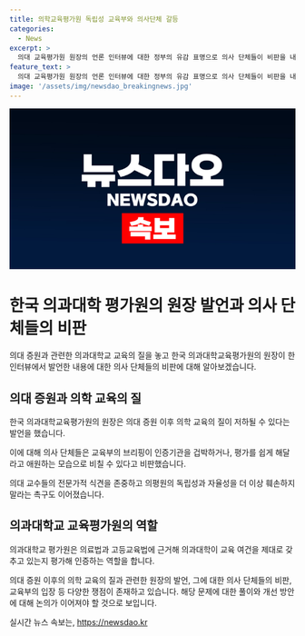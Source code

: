 ```yaml
---
title: 의학교육평가원 독립성 교육부와 의사단체 갈등
categories:
  - News
excerpt: >
  의대 교육평가원 원장의 언론 인터뷰에 대한 정부의 유감 표명으로 의사 단체들이 비판을 내놓았습니다. 교육부는 의대 증원과 관련해 의대 교수들의 전문가적 식견을 존중하고 의평원의 독립성과 자율성을 존중하며 의료법과 고등교육법에 따라 교육 여건을 평가하는 역할을 당부합니다. 관련하여 의대 증원 이후 의학 교육의 질 저하 발언과 정부의 유감 표명이 논란을 불러일으키고 있습니다. (단어수: 86)
feature_text: >
  의대 교육평가원 원장의 언론 인터뷰에 대한 정부의 유감 표명으로 의사 단체들이 비판을 내놓았습니다. 교육부는 의대 증원과 관련해 의대 교수들의 전문가적 식견을 존중하고 의평원의 독립성과 자율성을 존중하며 의료법과 고등교육법에 따라 교육 여건을 평가하는 역할을 당부합니다. 관련하여 의대 증원 이후 의학 교육의 질 저하 발언과 정부의 유감 표명이 논란을 불러일으키고 있습니다. (단어수: 86)
image: '/assets/img/newsdao_breakingnews.jpg'
---
```


<p><img src="/assets/img/newsdao_breakingnews.jpg" alt="pcversion 속보" /></p>

<h1>한국 의과대학 평가원의 원장 발언과 의사 단체들의 비판</h1>

<p>의대 증원과 관련한 의과대학교 교육의 질을 놓고 한국 의과대학교육평가원의 원장이 한 인터뷰에서 발언한 내용에 대한 의사 단체들의 비판에 대해 알아보겠습니다.</p>

<h2>의대 증원과 의학 교육의 질</h2>

<p data-ke-size="size16">한국 의과대학교육평가원의 원장은 의대 증원 이후 의학 교육의 질이 저하될 수 있다는 발언을 했습니다.</p>

<p data-ke-size="size16">이에 대해 의사 단체들은 교육부의 브리핑이 인증기관을 겁박하거나, 평가를 쉽게 해달라고 애원하는 모습으로 비칠 수 있다고 비판했습니다.</p>

<p data-ke-size="size16">의대 교수들의 전문가적 식견을 존중하고 의평원의 독립성과 자율성을 더 이상 훼손하지 말라는 촉구도 이어졌습니다.</p>

<h2>의과대학교 교육평가원의 역할</h2>

<p data-ke-size="size16">의과대학교 평가원은 의료법과 고등교육법에 근거해 의과대학이 교육 여건을 제대로 갖추고 있는지 평가해 인증하는 역할을 합니다.</p>

<p>의대 증원 이후의 의학 교육의 질과 관련한 원장의 발언, 그에 대한 의사 단체들의 비판, 교육부의 입장 등 다양한 쟁점이 존재하고 있습니다. 해당 문제에 대한 풀이와 개선 방안에 대해 논의가 이어져야 할 것으로 보입니다.</p>
실시간 뉴스 속보는, <a href="https://newsdao.kr" rel="dofollow">https://newsdao.kr</a>


